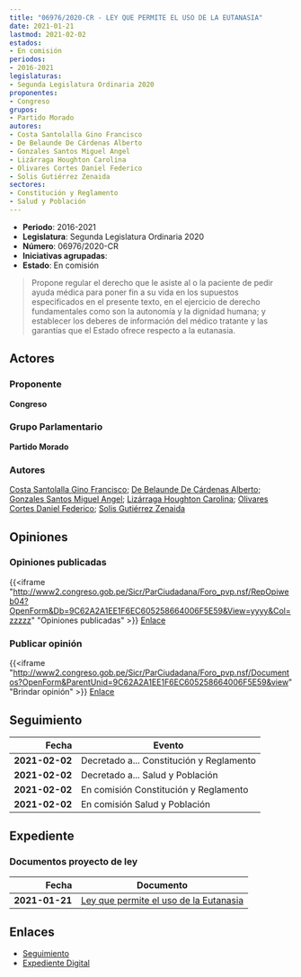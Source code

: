 ```yaml
---
title: "06976/2020-CR - LEY QUE PERMITE EL USO DE LA EUTANASIA"
date: 2021-01-21
lastmod: 2021-02-02
estados:
- En comisión
periodos:
- 2016-2021
legislaturas:
- Segunda Legislatura Ordinaria 2020
proponentes:
- Congreso
grupos:
- Partido Morado
autores:
- Costa Santolalla Gino Francisco
- De Belaunde De Cárdenas Alberto
- Gonzales Santos Miguel Angel
- Lizárraga Houghton Carolina
- Olivares Cortes Daniel Federico
- Solis Gutiérrez Zenaida
sectores:
- Constitución y Reglamento
- Salud y Población
---
```

- **Periodo**: 2016-2021
- **Legislatura**: Segunda Legislatura Ordinaria 2020
- **Número**: 06976/2020-CR
- **Iniciativas agrupadas**: 
- **Estado**: En comisión

> Propone regular el derecho que le asiste al o la paciente de pedir ayuda médica para poner fin a su vida en los supuestos especificados en el presente texto, en el ejercicio de derecho fundamentales como son la autonomía y la dignidad humana; y establecer los deberes de información del médico tratante y las garantías que el Estado ofrece respecto a la eutanasia.


## Actores

### Proponente

**Congreso**

### Grupo Parlamentario

**Partido Morado**

### Autores

[Costa Santolalla Gino Francisco](mailto:mailto:gcosta@congreso.gob.pe); [De Belaunde De Cárdenas Alberto](mailto:mailto:adebelaunde@congreso.gob.pe); [Gonzales Santos Miguel Angel](mailto:mailto:mgonzaless@congreso.gob.pe); [Lizárraga Houghton Carolina](mailto:mailto:clizarraga@congreso.gob.pe); [Olivares Cortes Daniel Federico](mailto:mailto:dolivares@congreso.gob.pe); [Solis Gutiérrez Zenaida](mailto:mailto:zsolis@congreso.gob.pe)

## Opiniones

### Opiniones publicadas

{{<iframe "http://www2.congreso.gob.pe/Sicr/ParCiudadana/Foro_pvp.nsf/RepOpiweb04?OpenForm&Db=9C62A2A1EE1F6EC605258664006F5E59&View=yyyy&Col=zzzzz" "Opiniones publicadas" >}}
[Enlace](http://www2.congreso.gob.pe/Sicr/ParCiudadana/Foro_pvp.nsf/RepOpiweb04?OpenForm&Db=9C62A2A1EE1F6EC605258664006F5E59&View=yyyy&Col=zzzzz)

### Publicar opinión

{{<iframe "http://www2.congreso.gob.pe/Sicr/ParCiudadana/Foro_pvp.nsf/Documentos?OpenForm&ParentUnid=9C62A2A1EE1F6EC605258664006F5E59&view" "Brindar opinión" >}}
[Enlace](http://www2.congreso.gob.pe/Sicr/ParCiudadana/Foro_pvp.nsf/Documentos?OpenForm&ParentUnid=9C62A2A1EE1F6EC605258664006F5E59&view)


## Seguimiento

| Fecha | Evento |
|------:|--------|
| **2021-02-02** | Decretado a... Constitución y Reglamento |
| **2021-02-02** | Decretado a... Salud y Población |
| **2021-02-02** | En comisión Constitución y Reglamento |
| **2021-02-02** | En comisión Salud y Población |

## Expediente

### Documentos proyecto de ley

| Fecha | Documento |
|------:|-----------|
| **2021-01-21** | [Ley que permite el uso de la Eutanasia](https://leyes.congreso.gob.pe/Documentos/2016_2021/Proyectos_de_Ley_y_de_Resoluciones_Legislativas/PL06976-20210121.pdf) |

## Enlaces

- [Seguimiento](http://www2.congreso.gob.pe/Sicr/TraDocEstProc/CLProLey2016.nsf/f7fff46988ca05b1052578e100829cc7/944c5c576c87f000052586640079784b?OpenDocument)
- [Expediente Digital](http://www2.congreso.gob.pe/Sicr/TraDocEstProc/Expvirt_2011.nsf/visbusqptramdoc1621/06976?opendocument)

